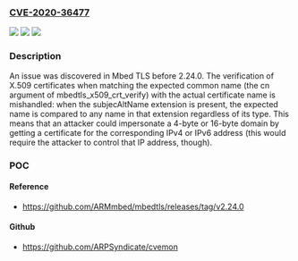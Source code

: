 ### [CVE-2020-36477](https://cve.mitre.org/cgi-bin/cvename.cgi?name=CVE-2020-36477)
![](https://img.shields.io/static/v1?label=Product&message=n%2Fa&color=blue)
![](https://img.shields.io/static/v1?label=Version&message=n%2Fa&color=blue)
![](https://img.shields.io/static/v1?label=Vulnerability&message=n%2Fa&color=brighgreen)

### Description

An issue was discovered in Mbed TLS before 2.24.0. The verification of X.509 certificates when matching the expected common name (the cn argument of mbedtls_x509_crt_verify) with the actual certificate name is mishandled: when the subjecAltName extension is present, the expected name is compared to any name in that extension regardless of its type. This means that an attacker could impersonate a 4-byte or 16-byte domain by getting a certificate for the corresponding IPv4 or IPv6 address (this would require the attacker to control that IP address, though).

### POC

#### Reference
- https://github.com/ARMmbed/mbedtls/releases/tag/v2.24.0

#### Github
- https://github.com/ARPSyndicate/cvemon

